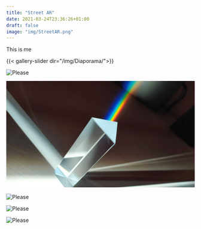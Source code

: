 ```yaml
---
title: "Street AR"
date: 2021-03-24T23:36:26+01:00
draft: false
image: "img/StreetAR.png"
---
```


<!---  

[![](https://img.youtube.com/vi/sd7jM1GwpIY/0.jpg)](https://www.youtube.com/watch?v=sd7jM1GwpIY)
[//]: # {{< slider-holder url1="https://img.youtube.com/vi/sd7jM1GwpIY/0.jpg" url2="https://img.youtube.com/vi/sd7jM1GwpIY/0.jpg" url3="https://img.youtube.com/vi/sd7jM1GwpIY/0.jpg" >}}

<link rel="stylesheet" type="text/css" media="all" href="test.css" />

-->

This is me

{{< gallery-slider dir="/img/Diaporama/">}}

![Please](/img/prism.jpg)

![Please](/images/prism.jpg)

![Please](/images/StreetAR.png)

![Please](/post1/StreetAR.png)

![Please](/posts/post1/StreetAR.png)